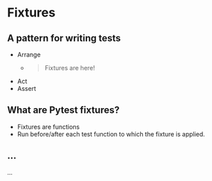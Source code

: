 # Fixtures

## A pattern for writing tests

- Arrange
  - > Fixtures are here!
- Act
- Assert

## What are Pytest fixtures?

- Fixtures are functions
- Run before/after each test function to which the fixture is applied.

## ...

...
